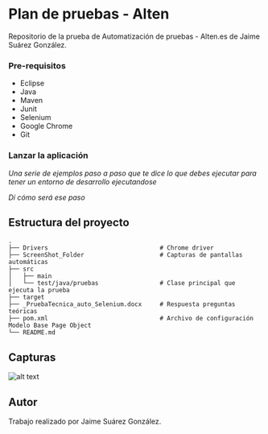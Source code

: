 # Plan de pruebas - Alten

Repositorio de la prueba de Automatización de pruebas - Alten.es de Jaime Suárez González.

### Pre-requisitos

* Eclipse
* Java 
* Maven
* Junit
* Selenium 
* Google Chrome  
* Git

### Lanzar la aplicación

_Una serie de ejemplos paso a paso que te dice lo que debes ejecutar para tener un entorno de desarrollo ejecutandose_

_Dí cómo será ese paso_


## Estructura del proyecto
    .
    ├── Drivers                               # Chrome driver
    ├── ScreenShot_Folder                     # Capturas de pantallas automáticas
    ├── src                     
    │   ├── main          
    │   └── test/java/pruebas                 # Clase principal que ejecuta la prueba
    ├── target                    
    ├── _PruebaTecnica_auto_Selenium.docx     # Respuesta preguntas teóricas
    ├── pom.xml                               # Archivo de configuración Modelo Base Page Object 
    └── README.md


## Capturas
![alt text](https://github.com/Jimmyyyyyyy/Automatizacion-de-pruebas-Alten.es/tree/master/ScreenShot_Folder/screenshot_Test-375051651.png)


## Autor

Trabajo realizado por Jaime Suárez González.



